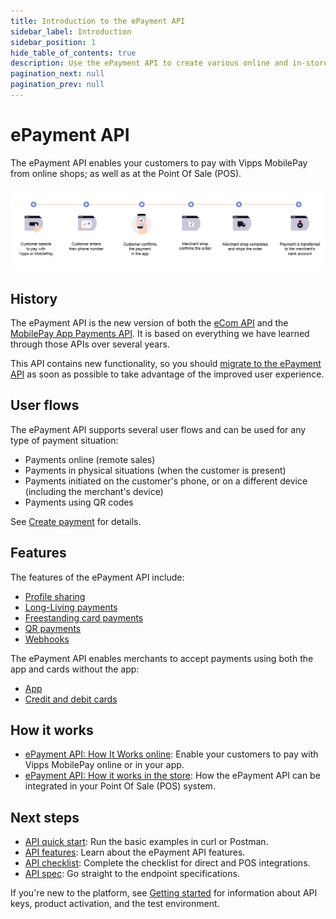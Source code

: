 ```yaml
---
title: Introduction to the ePayment API
sidebar_label: Introduction
sidebar_position: 1
hide_table_of_contents: true
description: Use the ePayment API to create various online and in-store payment flows.
pagination_next: null
pagination_prev: null
---
```


# ePayment API

The ePayment API enables your customers to pay with Vipps MobilePay from online shops; as well as at the Point Of Sale (POS).

![ePayment online process](images/ePayment_online.png)

## History

The ePayment API is the new version of both the
[eCom API](https://developer.vippsmobilepay.com/docs/APIs/ecom-api) and the
[MobilePay App Payments API](https://developer.mobilepay.dk/docs/app-payments).
It is based on everything we have learned through those APIs over several years.

This API contains new functionality, so you should
[migrate to the ePayment API](https://developer.vippsmobilepay.com/docs/APIs/epayment-api/migration/)
as soon as possible to take advantage of the improved user experience.

## User flows

The ePayment API supports several user flows and can be used for any type of payment situation:

* Payments online (remote sales)
* Payments in physical situations (when the customer is present)
* Payments initiated on the customer's phone, or on a different device (including the merchant's device)
* Payments using QR codes

See
[Create payment](https://developer.vippsmobilepay.com/docs/APIs/epayment-api/operations/create/)
for details.

## Features

The features of the ePayment API include:

* [Profile sharing](https://developer.vippsmobilepay.com/docs/APIs/epayment-api/features/profile-sharing)
* [Long-Living payments](https://developer.vippsmobilepay.com/docs/APIs/epayment-api/features/long-living-payments)
* [Freestanding card payments](https://developer.vippsmobilepay.com/docs/APIs/epayment-api/features/free-standing-card-payments)
* [QR payments](https://developer.vippsmobilepay.com/docs/APIs/epayment-api/features/qr-payments)
* [Webhooks](https://developer.vippsmobilepay.com/docs/APIs/epayment-api/features/webhooks)

The ePayment API enables merchants to accept payments using both the app and cards without the app:

* [App](how-it-works/vipps-epayment-api-how-it-works-online.md#1-pay-with-vipps)
* [Credit and debit cards](features/free-standing-card-payments.md)

## How it works

* [ePayment API: How It Works online](./how-it-works/vipps-epayment-api-how-it-works-online.md):
  Enable your customers to pay with Vipps MobilePay online or in your app.
* [ePayment API: How it works in the store](./how-it-works/vipps-epayment-api-how-it-works-in-store.md):
  How the ePayment API can be integrated in your Point Of Sale (POS) system.

## Next steps

* [API quick start](quick-start.md): Run the basic examples in curl or Postman.
* [API features](features/README.md): Learn about the ePayment API features.
* [API checklist](checklist.md): Complete the checklist for direct and POS integrations.
* [API spec](https://developer.vippsmobilepay.com/api/epayment): Go straight to the endpoint specifications.

If you're new to the platform, see
[Getting started](https://developer.vippsmobilepay.com/docs/getting-started/)
for information about API keys, product activation, and the test environment.
